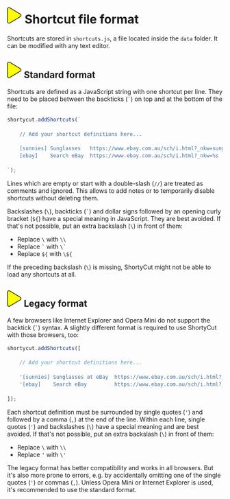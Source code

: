 # ![](img/arrow.svg) Shortcut file format

Shortcuts are stored in `shortcuts.js`, a file located inside the `data` folder.
It can be modified with any text editor.

## ![](img/arrow.svg) Standard format

Shortcuts are defined as a JavaScript string with one shortcut per line.
They need to be placed between the backticks (`` ` ``) on top and at the bottom of the file:

```javascript
shortycut.addShortcuts(`

    // Add your shortcut definitions here...

    [sunnies] Sunglasses   https://www.ebay.com.au/sch/i.html?_nkw=sunglasses
    [ebay]    Search eBay  https://www.ebay.com.au/sch/i.html?_nkw=%s

`);
```

Lines which are empty or start with a double-slash (`//`) are treated as comments and ignored.
This allows to add notes or to temporarily disable shortcuts without deleting them.

Backslashes (`\`), backticks (`` ` ``) and dollar signs followed by an opening curly bracket (`${`)
have a special meaning in JavaScript.
They are best avoided.
If that's not possible, put an extra backslash (`\`) in front of them:

* Replace `\` with `\\`
* Replace `` ` `` with ``\` ``
* Replace `${` with `\${`

If the preceding backslash (`\`) is missing, ShortyCut might not be able to load any shortcuts at all.

## ![](img/arrow.svg) Legacy format

A few browsers like Internet Explorer and Opera Mini do not support the backtick (`` ` ``) syntax.
A slightly different format is required to use ShortyCut with those browsers, too:

```javascript
shortycut.addShortcuts([

    // Add your shortcut definitions here...

    '[sunnies] Sunglasses at eBay  https://www.ebay.com.au/sch/i.html?_nkw=sunglasses',
    '[ebay]    Search eBay         https://www.ebay.com.au/sch/i.html?_nkw=%s',

]);
```

Each shortcut definition must be surrounded by single quotes (`'`)
and followed by a comma (`,`) at the end of the line.
Within each line, single quotes (`'`) and backslashes (`\`) have a special meaning and are best avoided.
If that's not possible, put an extra backslash (`\`) in front of them:

* Replace `\` with `\\`
* Replace `` ' `` with ``\' ``

The legacy format has better compatibility and works in all browsers.
But it's also more prone to errors, e.g. by accidentally omitting one of the single quotes (`'`) or commas (`,`).
Unless Opera Mini or Internet Explorer is used, it's recommended to use the standard format.
